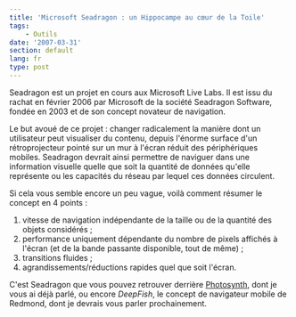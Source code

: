 ```yaml
---
title: 'Microsoft Seadragon : un Hippocampe au cœur de la Toile'
tags:
    - Outils
date: '2007-03-31'
section: default
lang: fr
type: post
---
```


Seadragon est un projet en cours aux Microsoft Live Labs. Il est issu du rachat en février 2006 par Microsoft de la société Seadragon Software, fondée en 2003 et de son concept novateur de navigation.

<!-- more -->

Le but avoué de ce projet&nbsp;: changer radicalement la manière dont un utilisateur peut visualiser du contenu, depuis l'énorme surface d'un rétroprojecteur pointé sur un mur à l'écran réduit des périphériques mobiles. Seadragon devrait ainsi permettre de naviguer dans une information visuelle quelle que soit la quantité de données qu'elle représente ou les capacités du réseau par lequel ces données circulent.

Si cela vous semble encore un peu vague, voilà comment résumer le concept en 4 points&nbsp;:

1. vitesse de navigation indépendante de la taille ou de la quantité des objets considérés ;
2. performance uniquement dépendante du nombre de pixels affichés à l'écran (et de la bande passante disponible, tout de même) ;
3. transitions fluides ;
4. agrandissements/réductions rapides quel que soit l'écran.

C'est Seadragon que vous pouvez retrouver derrière [Photosynth](https://photosynth.net/), dont je vous ai déjà parlé, ou encore *DeepFish*, le concept de navigateur mobile de Redmond, dont je devrais vous parler prochainement.
